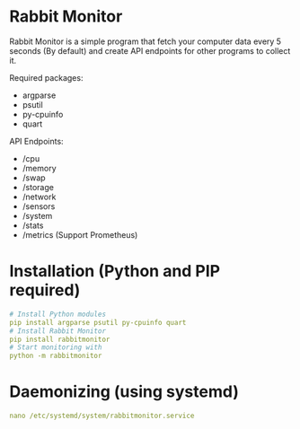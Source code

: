 # Rabbit Monitor

Rabbit Monitor is a simple program that fetch your computer data every 5 seconds (By default) and create API endpoints for other programs to collect it.

Required packages:
- argparse
- psutil
- py-cpuinfo
- quart

API Endpoints:
- /cpu
- /memory
- /swap
- /storage
- /network
- /sensors
- /system
- /stats
- /metrics (Support Prometheus)

# Installation (Python and PIP required)
```yml
# Install Python modules
pip install argparse psutil py-cpuinfo quart
# Install Rabbit Monitor
pip install rabbitmonitor
# Start monitoring with
python -m rabbitmonitor
```

# Daemonizing (using systemd)
```yml
nano /etc/systemd/system/rabbitmonitor.service
